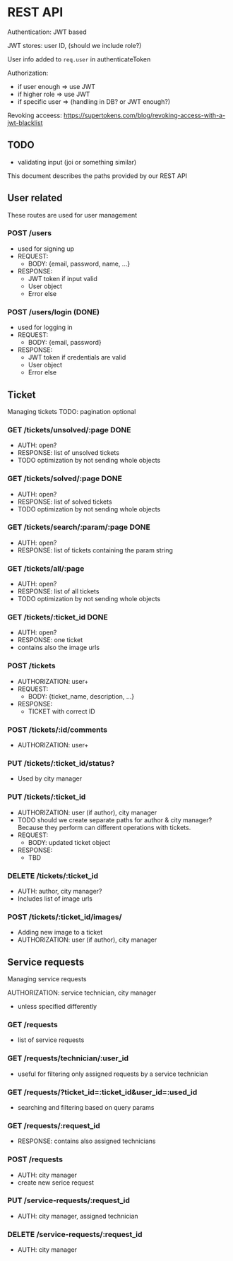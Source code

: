 # REST API

Authentication: JWT based

JWT stores: user ID, (should we include role?)

User info added to `req.user` in authenticateToken 

Authorization:
 - if user enough => use JWT
 - if higher role => use JWT
 - if specific user => (handling in DB? or JWT enough?)

Revoking acceess: https://supertokens.com/blog/revoking-access-with-a-jwt-blacklist

## TODO 
 - validating input (joi or something similar)
  
This document describes the paths provided by our REST API

## User related

These routes are used for user management 

### POST /users
 - used for signing up
 - REQUEST: 
   - BODY: {email, password, name, ...}
 - RESPONSE:
   - JWT token if input valid
   - User object
   - Error else

### POST /users/login (DONE)
 - used for logging in
 - REQUEST: 
   - BODY: {email, password}
 - RESPONSE:
   - JWT token if credentials are valid
   - User object
   - Error else

## Ticket

Managing tickets
TODO: pagination optional

### GET /tickets/unsolved/:page DONE
 - AUTH: open?
 - RESPONSE: list of unsolved tickets
 - TODO optimization by not sending whole objects 
  
### GET /tickets/solved/:page DONE
 - AUTH: open?
 - RESPONSE: list of solved tickets
 - TODO optimization by not sending whole objects 

### GET /tickets/search/:param/:page DONE
 - AUTH: open?
 - RESPONSE: list of tickets containing the param string

### GET /tickets/all/:page
 - AUTH: open?
 - RESPONSE: list of all tickets
 - TODO optimization by not sending whole objects 

### GET /tickets/:ticket_id DONE
 - AUTH: open?
 - RESPONSE: one ticket
 - contains also the image urls

### POST /tickets
 - AUTHORIZATION: user+
 - REQUEST:
   - BODY: {ticket_name, description, ...}
 - RESPONSE:
   - TICKET with correct ID

### POST /tickets/:id/comments
 - AUTHORIZATION: user+

### PUT /tickets/:ticket_id/status?
 - Used by city manager


### PUT /tickets/:ticket_id
 - AUTHORIZATION: user (if author), city manager
 - TODO should we create separate paths for author & city manager? Because they perform can different operations with tickets.
 - REQUEST:
   - BODY: updated ticket object
 - RESPONSE:
   - TBD

### DELETE /tickets/:ticket_id
 - AUTH: author, city manager?
 - Includes list of image urls 

<!-- ### GET /tickets/:ticket_id/images/:image_id -->


### POST /tickets/:ticket_id/images/
- Adding new image to a ticket
- AUTHORIZATION: user (if author), city manager



## Service requests

Managing service requests

AUTHORIZATION: service technician, city manager
 - unless specified differently 

### GET /requests
 - list of service requests

### GET /requests/technician/:user_id
 - useful for filtering only assigned requests by a service
technician
  
### GET /requests/?ticket_id=:ticket_id&user_id=:used_id
 - searching and filtering based on query params

### GET /requests/:request_id
 - RESPONSE: contains also assigned technicians

### POST /requests
 - AUTH: city manager
 - create new serice request

### PUT /service-requests/:request_id
 - AUTH: city manager, assigned technician

### DELETE /service-requests/:request_id
 - AUTH: city manager